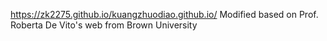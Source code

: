 https://zk2275.github.io/kuangzhuodiao.github.io/
Modified based on Prof. Roberta De Vito's web from Brown University
